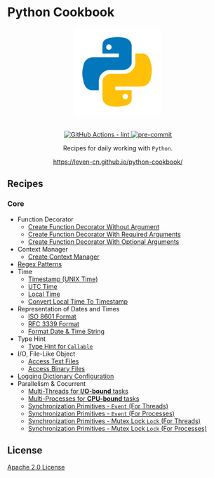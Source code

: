 # Python Cookbook

<section align="center">
  <img src="https://raw.githubusercontent.com/leven-cn/python-cookbook/main/.python-logo.png"
    alt="Python Logo" width="200" height="200" title="Python Logo">
  <br><br>
  <p>
    <a href="https://github.com/leven-cn/python-cookbook/actions/workflows/lint.yml">
      <img src="https://github.com/leven-cn/python-cookbook/actions/workflows/lint.yml/badge.svg"
      alt="GitHub Actions - lint" style="max-width:100%;">
    </a>
    <a href="https://github.com/pre-commit/pre-commit">
      <img src="https://img.shields.io/badge/pre--commit-enabled-brightgreen?logo=pre-commit&logoColor=white"
      alt="pre-commit" style="max-width:100%;">
    </a>
  </p>
  <p>Recipes for daily working with <code>Python</code>.</p>
  <p><a href="https://leven-cn.github.io/python-cookbook/">https://leven-cn.github.io/python-cookbook/</a></p>
</section>

## Recipes

### Core

- Function Decorator
  - [Create Function Decorator Without Argument](recipes/core/function_decorator_no_args)
  - [Create Function Decorator With Required Arguments](recipes/core/function_decorator_args_required)
  - [Create Function Decorator With Optional Arguments](recipes/core/function_decorator_args_optional)
- Context Manager
  - [Create Context Manager](recipes/core/context_manager)
- [Regex Patterns](recipes/core/regex_patterns)
- Time
  - [Timestamp (UNIX Time)](recipes/core/timestamp)
  - [UTC Time](recipes/core/utc_time)
  - [Local Time](recipes/core/local_time)
  - [Convert Local Time To Timestamp](recipes/core/local_time_to_timestamp)
- Representation of Dates and Times
  - [ISO 8601 Format](recipes/core/iso_8601_fmt)
  - [RFC 3339 Format](recipes/core/rfc_3339_fmt)
  - [Format Date & Time String](recipes/core/time_str_fmt)
- Type Hint
  - [Type Hint for `Callable`](recipes/core/type_hint_for_callable)
- I/O, File-Like Object
  - [Access Text Files](recipes/core/text_io)
  - [Access Binary Files](recipes/core/binary_io)
- [Logging Dictionary Configuration](recipes/core/logging_config)
- Parallelism & Cocurrent
  - [Multi-Threads for **I/O-bound** tasks](recipes/core/multi_threads)
  - [Multi-Processes for **CPU-bound** tasks](recipes/core/multi_processes)
  - [Synchronization Primitives - `Event` (For Threads)](recipes/core/synchronization_event_threads)
  - [Synchronization Primitives - `Event` (For Processes)](recipes/core/synchronization_event_processes)
  - [Synchronization Primitives - Mutex Lock `Lock` (For Threads)](recipes/core/synchronization_lock_threads)
  - [Synchronization Primitives - Mutex Lock `Lock` (For Processes)](recipes/core/synchronization_lock_processes)

## License

[Apache 2.0 License](https://github.com/leven-cn/python-cookbook/blob/main/LICENSE)
